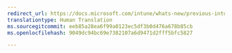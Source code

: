 ```yaml
---
redirect_url: https://docs.microsoft.com/intune/whats-new/previous-intune-releases
translationtype: Human Translation
ms.sourcegitcommit: eeb85a28ea6f99a0123ec5df3b0d476a678b85cb
ms.openlocfilehash: 9049dc94bc69e7382107a6d9471d2fff5bfc5827

---
```




<!--HONumber=Jan17_HO1-->


